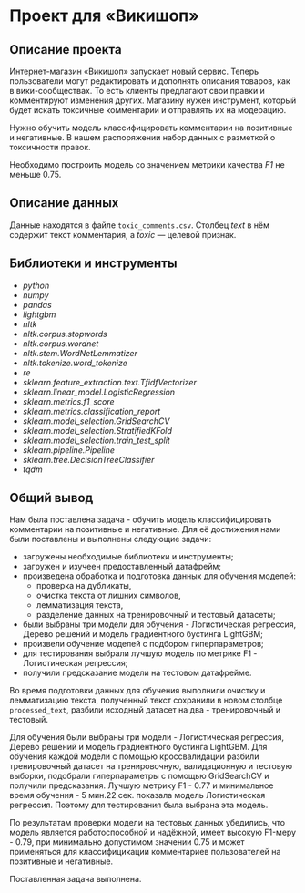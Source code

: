 # Проект для «Викишоп»

## Описание проекта
Интернет-магазин «Викишоп» запускает новый сервис. Теперь пользователи могут редактировать и дополнять описания товаров, как в вики-сообществах. То есть клиенты предлагают свои правки и комментируют изменения других. Магазину нужен инструмент, который будет искать токсичные комментарии и отправлять их на модерацию. 

Нужно обучить модель классифицировать комментарии на позитивные и негативные. В нашем распоряжении набор данных с разметкой о токсичности правок.

Необходимо построить модель со значением метрики качества *F1* не меньше 0.75. 

## Описание данных

Данные находятся в файле `toxic_comments.csv`. Столбец *text* в нём содержит текст комментария, а *toxic* — целевой признак.

## Библиотеки и инструменты
- *python*
- *numpy*
- *pandas*
- *lightgbm*
- *nltk*
- *nltk.corpus.stopwords*
- *nltk.corpus.wordnet*
- *nltk.stem.WordNetLemmatizer*
- *nltk.tokenize.word_tokenize*
- *re*
- *sklearn.feature_extraction.text.TfidfVectorizer*
- *sklearn.linear_model.LogisticRegression*
- *sklearn.metrics.f1_score*
- *sklearn.metrics.classification_report*
- *sklearn.model_selection.GridSearchCV*
- *sklearn.model_selection.StratifiedKFold*
- *sklearn.model_selection.train_test_split*
- *sklearn.pipeline.Pipeline*
- *sklearn.tree.DecisionTreeClassifier*
- *tqdm*

## Общий вывод

Нам была поставлена задача - обучить модель классифицировать комментарии на позитивные и негативные. Для её достижения нами были поставлены и выполнены следующие задачи:
- загружены необходимые библиотеки и инструменты;
- загружен и изучеен предоставленный датафрейм;
- произведена обработка и подготовка данных для обучения моделей: 
    - проверка на дубликаты, 
    - очистка текста от лишних символов,
    - лемматизация текста,
    - разделение данных на тренировочный и тестовый датасеты;
- были выбраны три модели для обучения - Логистическая регрессия, Дерево решений и модель градиентного бустинга LightGBM;
- произвели обучение моделей с подбором гиперпараметров;
- для тестирования выбрали лучшую модель по метрике F1 - Логистическая регрессия;
- получили предсказание модели на тестовом датафрейме.

Во время подготовки данных для обучения выполнили очистку и лемматизацию текста, полученный текст сохранили в новом столбце `processed_text`, разбили исходный датасет на два - тренировочный и тестовый.

Для обучения были выбраны три модели - Логистическая регрессия, Дерево решений и модель градиентного бустинга LightGBM. Для обучения каждой модели с помощью кроссвалидации разбили тренировочный датасет на тренировочную, валидационную и тестовую выборки, подобрали гиперпараметры с помощью GridSearchCV и получили предсказания. Лучшую метрику F1 - 0.77 и минимальное время обучения - 5 мин.22 сек. показала модель Логистическая регрессия. Поэтому для тестирования была выбрана эта модель.

По результатам проверки модели на тестовых данных убедились, что модель является работоспособной и надёжной, имеет высокую  F1-меру - 0.79, при минимально допустимом значении 0.75 и может применяться для классифицикации комментариев пользователей на позитивные и негативные.

Поставленная задача выполнена.